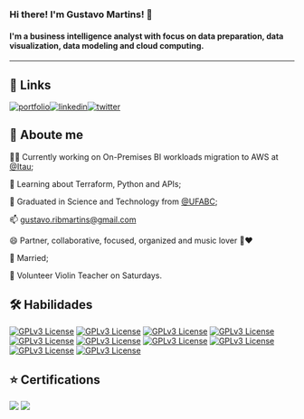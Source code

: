 ### Hi there! I'm Gustavo Martins! 👋
#### I'm a business intelligence analyst with focus on data preparation, data visualization, data modeling and cloud computing.
---


## 🔗 Links
[![portfolio](https://img.shields.io/badge/Curriculo-333?style=for-the-badge&logo=&logoColor=white)](https://gustavo-ribmartins.github.io/#home)[![linkedin](https://img.shields.io/badge/linkedin-0A66C2?style=for-the-badge&logo=linkedin&logoColor=white)](https://www.linkedin.com/in/gustavo-martins-093352122/)[![twitter](https://img.shields.io/badge/tableau-E06029?style=for-the-badge&logo=tableau&logoColor=white)](https://twitter.com/)


## :man: Aboute me

👩‍💻 Currently working on On-Premises BI workloads migration to AWS at [@Itau](https://github.com/itau);

🧠 Learning about Terraform, Python and APIs;

:school: Graduated in Science and Technology from [@UFABC](https://www.ufabc.edu.br/);

📫 gustavo.ribmartins@gmail.com

😄 Partner, collaborative, focused, organized and music lover :musical_note::heart:

:ring: Married;

:violin: Volunteer Violin Teacher on Saturdays.


## 🛠 Habilidades

[![GPLv3 License](https://img.shields.io/badge/Cloud-AWS-orange.svg)](https://aws.amazon.com/pt/) [![GPLv3 License](https://img.shields.io/badge/DataViz-Tableau-blue.svg)](https://www.tableau.com/pt-br) [![GPLv3 License](https://img.shields.io/badge/DataViz-PowerBI-blue.svg)](https://www.microsoft.com/pt-br/) [![GPLv3 License](https://img.shields.io/badge/DataPrep-SSIS-green.svg)](https://docs.microsoft.com/pt-br/sql/integration-services/sql-server-integration-services?view=sql-server-ver16)
[![GPLv3 License](https://img.shields.io/badge/DataPrep-Alteryx-green.svg)](https://www.alteryx.com/pt-br) [![GPLv3 License](https://img.shields.io/badge/OLAP-SSAS-purple.svg)](https://docs.microsoft.com/pt-br/analysis-services/analysis-services-overview?view=sql-analysis-services-2022) [![GPLv3 License](https://img.shields.io/badge/Database-SQL-yellow.svg)](https://www.microsoft.com/pt-br/sql-server/) [![GPLv3 License](https://img.shields.io/badge/Database-MySQL-yellow.svg)](https://www.mysql.com//) [![GPLv3 License](https://img.shields.io/badge/DevOps-Git-darkred.svg)](https://github.com/) [![GPLv3 License](https://img.shields.io/badge/DevOps-Terraform-darkred.svg)](https://www.terraform.io/)

## :star: Certifications

![](https://images.credly.com/size/120x120/images/00634f82-b07f-4bbd-a6bb-53de397fc3a6/image.png) ![](https://images.credly.com/size/120x120/images/0e284c3f-5164-4b21-8660-0d84737941bc/image.png)